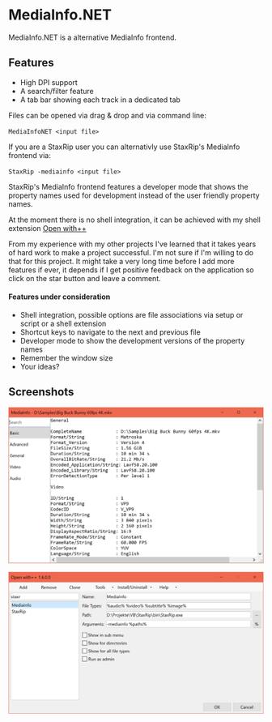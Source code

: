 # MediaInfo.NET

MediaInfo.NET is a alternative MediaInfo frontend.

## Features

- High DPI support
- A search/filter feature
- A tab bar showing each track in a dedicated tab

Files can be opened via drag & drop and via command line:

`MediaInfoNET <input file>`

If you are a StaxRip user you can alternativly use StaxRip's MediaInfo frontend via:

`StaxRip -mediainfo <input file>`

StaxRip's MediaInfo frontend features a developer mode that shows the property names used for development instead of the user friendly property names.

At the moment there is no shell integration, it can be achieved with my shell extension [Open with++](https://github.com/stax76/OpenWithPlusPlus)

From my experience with my other projects I've learned that it takes years of hard work to make a project successful. I'm not sure if I'm willing to do that for this project. It might take a very long time before I add more features if ever, it depends if I get positive feedback on the application so click on the star button and leave a comment.

#### Features under consideration

- Shell integration, possible options are file associations via setup or script or a shell extension
- Shortcut keys to navigate to the next and previous file
- Developer mode to show the development versions of the property names
- Remember the window size
- Your ideas?

## Screenshots

![MediaInfo.NET](MediaInfoNET.png)

![Open with++](OpenWithPlusPlus.png)
